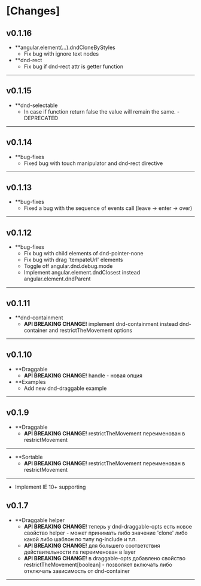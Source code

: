 # [Changes]

## v0.1.16
* **angular.element(...).dndCloneByStyles
  * Fix bug with ignore text nodes
* **dnd-rect
  * Fix bug if dnd-rect attr is getter function
* **

## v0.1.15
* **dnd-selectable
  * In case if function return false the value will remain the same. - DEPRECATED
* **

## v0.1.14
* **bug-fixes
  * Fixed bug with touch manipulator and dnd-rect directive
* **

## v0.1.13
* **bug-fixes
  * Fixed a bug with the sequence of events call (leave -> enter -> over)
* **

## v0.1.12
* **bug-fixes
  * Fix bug with child elements of dnd-pointer-none
  * Fix bug with drag 'tempateUrl' elements
  * Toggle off angular.dnd.debug.mode
  * Implement angular.element.dndClosest instead angular.element.dndParent
* **

## v0.1.11
* **dnd-containment
  * **API BREAKING CHANGE!** implement dnd-containment instead dnd-container and restrictTheMovement options
* **

## v0.1.10
* **Draggable
  * **API BREAKING CHANGE!** handle - новая опция
* **Examples
  * Add new dnd-draggable example
* **

## v0.1.9

* **Draggable
  * **API BREAKING CHANGE!** restrictTheMovement переименован в restrictMovement
* **

* **Sortable
  * **API BREAKING CHANGE!** restrictTheMovement переименован в restrictMovement
* **

 * Implement IE 10+ supporting

## v0.1.7
* **Draggable helper
  * **API BREAKING CHANGE!** теперь у dnd-draggable-opts есть новое свойство helper - может принимать либо значение 'clone' либо какой либо шаблон по типу ng-include и т.п.
  * **API BREAKING CHANGE!** для большего соответствия действительности ns переименован в layer
  * **API BREAKING CHANGE!** в draggable-opts добавлено свойство restrictTheMovement[boolean] - позволяет включать либо отключать зависимость от dnd-container
* **
